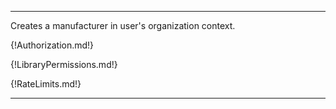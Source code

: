 ---

Creates a manufacturer in user's organization context.

{!Authorization.md!}

{!LibraryPermissions.md!}

{!RateLimits.md!}

---